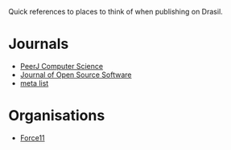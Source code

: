 Quick references to places to think of when publishing on Drasil.

# Journals
- [PeerJ Computer Science](https://peerj.com/computer-science/)
- [Journal of Open Source Software](https://joss.theoj.org/)
- [meta list](https://www.software.ac.uk/which-journals-should-i-publish-my-software)

# Organisations
- [Force11](https://www.force11.org/)